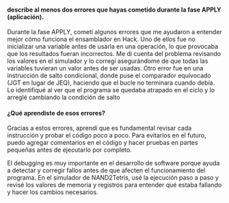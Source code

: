 #### describe al menos dos errores que hayas cometido durante la fase APPLY (aplicación). ####
Durante la fase APPLY, cometí algunos errores que me ayudaron a entender mejor cómo funciona el ensamblador en Hack.
Uno de ellos fue no inicializar una variable antes de usarla en una operación, lo que provocaba que los resultados fueran incorrectos. 
Me di cuenta del problema revisando los valores en el simulador y lo corregí asegurándome de que todas las variables tuvieran un valor
antes de ser usadas.
Otro error fue en una instrucción de salto condicional, donde puse el comparador equivocado (JGT en lugar de JEQ), 
haciendo que el bucle no terminara cuando debía. Lo identifiqué al ver que el programa se quedaba atrapado en el ciclo y lo arreglé
cambiando la condición de salto

#### ¿Qué aprendiste de esos errores? ####
Gracias a estos errores, aprendí que es fundamental revisar cada instrucción y probar el código poco a poco. 
Para evitarlos en el futuro, puedo agregar comentarios en el código y hacer pruebas en partes pequeñas antes de ejecutarlo 
por completo.

El debugging es muy importante en el desarrollo de software porque ayuda a detectar y corregir fallos antes de que afecten
el funcionamiento del programa. En el simulador de NAND2Tetris, usé la ejecución paso a paso y revisé los valores de memoria y
registros para entender qué estaba fallando y hacer los cambios necesarios.
